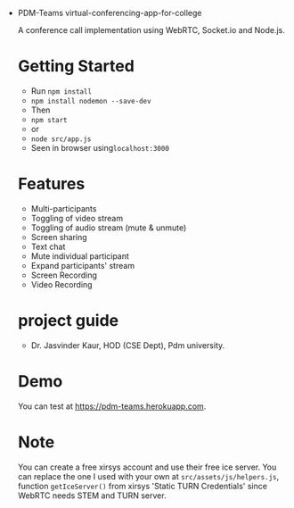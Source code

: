 - PDM-Teams virtual-conferencing-app-for-college

  A conference call implementation using WebRTC, Socket.io and Node.js.


  # Getting Started
  - Run `npm install`
  - `npm install nodemon --save-dev`
  - Then
  - `npm start`
  - or
  - `node src/app.js`
  - Seen in browser using`localhost:3000`
  <!-- `npm run deploy` to use gh-pages script. Reference = https://www.youtube.com/watch?v=SKXkC4SqtRk&t=608s -->


  # Features
  - Multi-participants
  - Toggling of video stream
  - Toggling of audio stream (mute & unmute)
  - Screen sharing
  - Text chat
  - Mute individual participant
  - Expand participants' stream
  - Screen Recording
  - Video Recording


  # project guide 
  - Dr. Jasvinder Kaur, HOD (CSE Dept), Pdm university.

  # Demo
  You can test at https://pdm-teams.herokuapp.com.


  # Note
  You can create a free xirsys account and use their free ice server. You can replace the one I used with your own at `src/assets/js/helpers.js`, function `getIceServer()` from xirsys 'Static TURN Credentials' since WebRTC needs STEM and TURN server.
